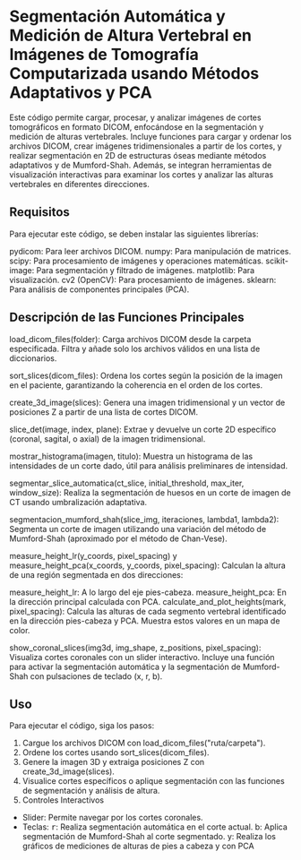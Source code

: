 # Segmentación Automática y Medición de Altura Vertebral en Imágenes de Tomografía Computarizada usando Métodos Adaptativos y PCA
Este código permite cargar, procesar, y analizar imágenes de cortes tomográficos en formato DICOM, enfocándose en la segmentación y medición de alturas vertebrales. Incluye funciones para cargar y ordenar los archivos DICOM, crear imágenes tridimensionales a partir de los cortes, y realizar segmentación en 2D de estructuras óseas mediante métodos adaptativos y de Mumford-Shah. Además, se integran herramientas de visualización interactivas para examinar los cortes y analizar las alturas vertebrales en diferentes direcciones.

## Requisitos
Para ejecutar este código, se deben instalar las siguientes librerías:

pydicom: Para leer archivos DICOM.
numpy: Para manipulación de matrices.
scipy: Para procesamiento de imágenes y operaciones matemáticas.
scikit-image: Para segmentación y filtrado de imágenes.
matplotlib: Para visualización.
cv2 (OpenCV): Para procesamiento de imágenes.
sklearn: Para análisis de componentes principales (PCA).

## Descripción de las Funciones Principales
load_dicom_files(folder): Carga archivos DICOM desde la carpeta especificada. Filtra y añade solo los archivos válidos en una lista de diccionarios.

sort_slices(dicom_files): Ordena los cortes según la posición de la imagen en el paciente, garantizando la coherencia en el orden de los cortes.

create_3d_image(slices): Genera una imagen tridimensional y un vector de posiciones Z a partir de una lista de cortes DICOM.

slice_det(image, index, plane): Extrae y devuelve un corte 2D específico (coronal, sagital, o axial) de la imagen tridimensional.

mostrar_histograma(imagen, titulo): Muestra un histograma de las intensidades de un corte dado, útil para análisis preliminares de intensidad.

segmentar_slice_automatica(ct_slice, initial_threshold, max_iter, window_size): Realiza la segmentación de huesos en un corte de imagen de CT usando umbralización adaptativa.

segmentacion_mumford_shah(slice_img, iteraciones, lambda1, lambda2): Segmenta un corte de imagen utilizando una variación del método de Mumford-Shah (aproximado por el método de Chan-Vese).

measure_height_lr(y_coords, pixel_spacing) y measure_height_pca(x_coords, y_coords, pixel_spacing): Calculan la altura de una región segmentada en dos direcciones:

measure_height_lr: A lo largo del eje pies-cabeza.
measure_height_pca: En la dirección principal calculada con PCA.
calculate_and_plot_heights(mark, pixel_spacing): Calcula las alturas de cada segmento vertebral identificado en la dirección pies-cabeza y PCA. Muestra estos valores en un mapa de color.

show_coronal_slices(img3d, img_shape, z_positions, pixel_spacing): Visualiza cortes coronales con un slider interactivo. Incluye una función para activar la segmentación automática y la segmentación de Mumford-Shah con pulsaciones de teclado (x, r, b).

## Uso
Para ejecutar el código, siga los pasos:

1. Cargue los archivos DICOM con load_dicom_files("ruta/carpeta").
2. Ordene los cortes usando sort_slices(dicom_files).
3. Genere la imagen 3D y extraiga posiciones Z con create_3d_image(slices).
4. Visualice cortes específicos o aplique segmentación con las funciones de segmentación y análisis de altura.
5. Controles Interactivos
- Slider: Permite navegar por los cortes coronales.
- Teclas:
<kbd>r</kbd>: Realiza segmentación automática en el corte actual.
b: Aplica segmentación de Mumford-Shah al corte segmentado.
y: Realiza los gráficos de mediciones de alturas de pies a cabeza y con PCA
